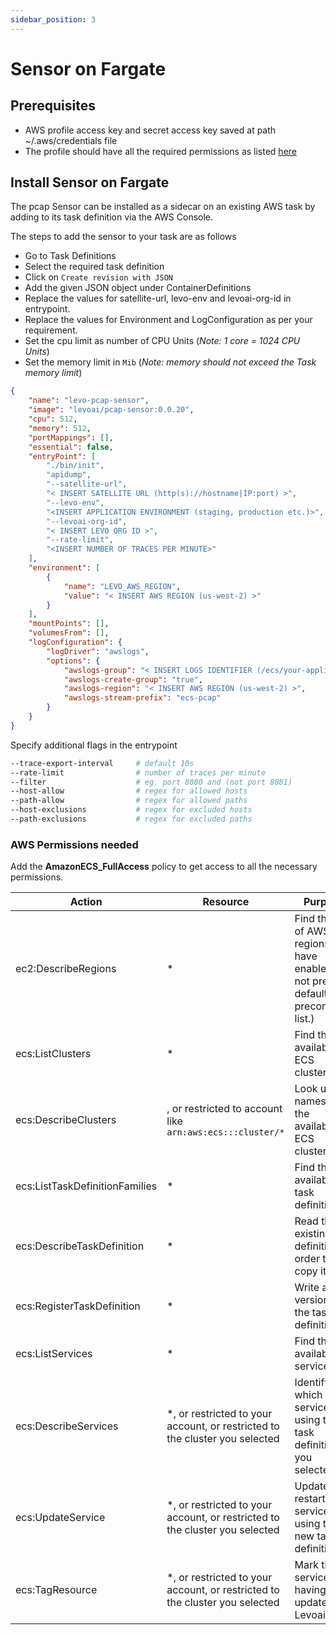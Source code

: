 ```yaml
---
sidebar_position: 3
---
```


# Sensor on Fargate

## Prerequisites
- AWS profile access key and secret access key saved at path  ~/.aws/credentials file
- The profile should have all the required permissions as listed [here](#aws-permissions)

## Install Sensor on Fargate

The pcap Sensor can be installed as a sidecar on an existing AWS task by adding to its task definition via the AWS Console.

The steps to add the sensor to your task are as follows

- Go to Task Definitions
- Select the required task definition
- Click on `Create revision with JSON`
- Add the given JSON object under ContainerDefinitions
- Replace the values for satellite-url, levo-env and levoai-org-id in entrypoint.
- Replace the values for Environment and LogConfiguration as per your requirement.
- Set the cpu limit as number of CPU Units (*Note: 1 core = 1024 CPU Units*)
- Set the memory limit in `Mib` (*Note: memory should not exceed the Task memory limit*)

```json
{
    "name": "levo-pcap-sensor",
    "image": "levoai/pcap-sensor:0.0.20",
    "cpu": 512,
    "memory": 512,
    "portMappings": [],
    "essential": false,
    "entryPoint": [
        "./bin/init",
        "apidump",
        "--satellite-url",
        "< INSERT SATELLITE URL (http(s)://hostname|IP:port) >",
        "--levo-env",
        "<INSERT APPLICATION ENVIRONMENT (staging, production etc.)>",
        "--levoai-org-id",
        "< INSERT LEVO ORG ID >",
        "--rate-limit",
        "<INSERT NUMBER OF TRACES PER MINUTE>"
    ],
    "environment": [
        {
            "name": "LEVO_AWS_REGION",
            "value": "< INSERT AWS REGION (us-west-2) >"
        }
    ],
    "mountPoints": [],
    "volumesFrom": [],
    "logConfiguration": {
        "logDriver": "awslogs",
        "options": {
            "awslogs-group": "< INSERT LOGS IDENTIFIER (/ecs/your-application-pcap) >",
            "awslogs-create-group": "true",
            "awslogs-region": "< INSERT AWS REGION (us-west-2) >",
            "awslogs-stream-prefix": "ecs-pcap"
        }
    }
}
```

Specify additional flags in the entrypoint
```bash
--trace-export-interval     # default 10s
--rate-limit                # number of traces per minute
--filter                    # eg. port 8080 and (not port 8081)
--host-allow                # regex for allowed hosts
--path-allow                # regex for allowed paths
--host-exclusions           # regex for excluded hosts
--path-exclusions           # regex for excluded paths
```

<a id="aws-permissions"></a>

### AWS Permissions needed

Add the **AmazonECS_FullAccess** policy to get access to all the necessary permissions.

| Action                      | Resource                                               | Purpose                                                                                      |
|-----------------------------|--------------------------------------------------------|----------------------------------------------------------------------------------------------|
| ec2:DescribeRegions         | *                                                      | Find the list of AWS regions you have enabled. (If not present, defaults to a precompiled list.) |
| ecs:ListClusters            | *                                                      | Find the available ECS clusters.                                                             |
| ecs:DescribeClusters        | , or restricted to account like `arn:aws:ecs:::cluster/*` | Look up the names of the available ECS clusters.                                              |
| ecs:ListTaskDefinitionFamilies | *                                                  | Find the available task definitions.                                                         |
| ecs:DescribeTaskDefinition  | *                                                      | Read the existing task definition in order to copy it.                                        |
| ecs:RegisterTaskDefinition  | *                                                      | Write a new version of the task definition.                                                  |
| ecs:ListServices            | *                                                      | Find the available services.                                                                 |
| ecs:DescribeServices        | *, or restricted to your account, or restricted to the cluster you selected | Identify which services are using the task definition you selected.                 |
| ecs:UpdateService           | *, or restricted to your account, or restricted to the cluster you selected | Update and restart the service using the new task definition.                             |
| ecs:TagResource             | *, or restricted to your account, or restricted to the cluster you selected | Mark the service as having been updated by Levoai.

